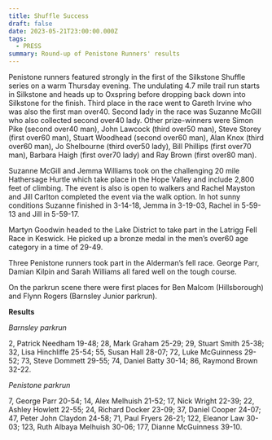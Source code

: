 ```yaml
---
title: Shuffle Success
draft: false
date: 2023-05-21T23:00:00.000Z
tags:
  - PRESS
summary: Round-up of Penistone Runners' results
---
```

Penistone runners featured strongly in the first of the Silkstone Shuffle series on a warm Thursday evening.  The undulating 4.7 mile trail run starts in Silkstone and heads up to Oxspring before dropping back down into Silkstone for the finish.  Third place in the race went to Gareth Irvine who was also the first man over40.  Second lady in the race was Suzanne McGill who also collected second over40 lady.  Other prize-winners were Simon Pike (second over40 man), John Lawcock (third over50 man), Steve Storey (first over60 man), Stuart Woodhead (second over60 man), Alan Knox (third over60 man), Jo Shelbourne (third over50 lady), Bill Phillips (first over70 man), Barbara Haigh (first over70 lady) and Ray Brown (first over80 man).

Suzanne McGill and Jemma Williams took on the challenging 20 mile Hathersage Hurtle which take place in the Hope Valley and include 2,800 feet of climbing.  The event is also is open to walkers and Rachel Mayston and Jill Carlton completed the event via the walk option.  In hot sunny conditions Suzanne finished in 3-14-18, Jemma in 3-19-03, Rachel in 5-59-13 and Jill in 5-59-17.

Martyn Goodwin headed to the Lake District to take part in the Latrigg Fell Race in Keswick.  He picked up a bronze medal in the men’s over60 age category in a time of 29-49.  

Three Penistone runners took part in the Alderman’s fell race.  George Parr, Damian Kilpin and Sarah Williams all fared well on the tough course.

On the parkrun scene there were first places for Ben Malcom (Hillsborough) and Flynn Rogers (Barnsley Junior parkrun).

**R﻿esults**

*Barnsley parkrun*

2, Patrick Needham 19-48; 28, Mark Graham 25-29; 29, Stuart Smith 25-38; 32, Lisa Hinchliffe 25-54; 55, Susan Hall 28-07; 72, Luke McGuinness 29-52; 73, Steve Dommett 29-55; 74, Daniel Batty 30-14; 86, Raymond Brown 32-22.

*Penistone parkrun*

7, George Parr 20-54; 14, Alex Melhuish 21-52; 17, Nick Wright 22-39; 22, Ashley Howlett 22-55; 24, Richard Docker 23-09; 37, Daniel Cooper 24-07; 47, Peter John Claydon 24-58; 71, Paul Fryers 26-21; 122, Eleanor Law 30-03; 123, Ruth Albaya Melhuish 30-06; 177, Dianne McGuinness 39-10.